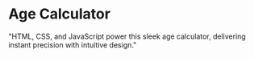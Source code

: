 # Age Calculator
 "HTML, CSS, and JavaScript power this sleek age calculator, delivering instant precision with intuitive design."
